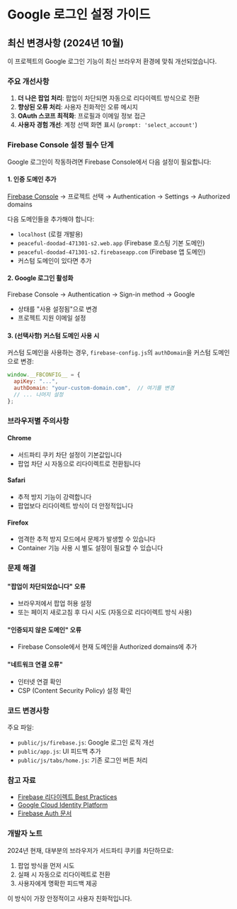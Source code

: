 # Google 로그인 설정 가이드

## 최신 변경사항 (2024년 10월)

이 프로젝트의 Google 로그인 기능이 최신 브라우저 환경에 맞춰 개선되었습니다.

### 주요 개선사항

1. **더 나은 팝업 처리**: 팝업이 차단되면 자동으로 리다이렉트 방식으로 전환
2. **향상된 오류 처리**: 사용자 친화적인 오류 메시지
3. **OAuth 스코프 최적화**: 프로필과 이메일 정보 접근
4. **사용자 경험 개선**: 계정 선택 화면 표시 (`prompt: 'select_account'`)

### Firebase Console 설정 필수 단계

Google 로그인이 작동하려면 Firebase Console에서 다음 설정이 필요합니다:

#### 1. 인증 도메인 추가
[Firebase Console](https://console.firebase.google.com/) → 프로젝트 선택 → Authentication → Settings → Authorized domains

다음 도메인들을 추가해야 합니다:
- `localhost` (로컬 개발용)
- `peaceful-doodad-471301-s2.web.app` (Firebase 호스팅 기본 도메인)
- `peaceful-doodad-471301-s2.firebaseapp.com` (Firebase 앱 도메인)
- 커스텀 도메인이 있다면 추가

#### 2. Google 로그인 활성화
Firebase Console → Authentication → Sign-in method → Google
- 상태를 "사용 설정됨"으로 변경
- 프로젝트 지원 이메일 설정

#### 3. (선택사항) 커스텀 도메인 사용 시
커스텀 도메인을 사용하는 경우, `firebase-config.js`의 `authDomain`을 커스텀 도메인으로 변경:

```javascript
window.__FBCONFIG__ = {
  apiKey: "...",
  authDomain: "your-custom-domain.com",  // 여기를 변경
  // ... 나머지 설정
};
```

### 브라우저별 주의사항

#### Chrome
- 서드파티 쿠키 차단 설정이 기본값입니다
- 팝업 차단 시 자동으로 리다이렉트로 전환됩니다

#### Safari
- 추적 방지 기능이 강력합니다
- 팝업보다 리다이렉트 방식이 더 안정적입니다

#### Firefox
- 엄격한 추적 방지 모드에서 문제가 발생할 수 있습니다
- Container 기능 사용 시 별도 설정이 필요할 수 있습니다

### 문제 해결

#### "팝업이 차단되었습니다" 오류
- 브라우저에서 팝업 허용 설정
- 또는 페이지 새로고침 후 다시 시도 (자동으로 리다이렉트 방식 사용)

#### "인증되지 않은 도메인" 오류
- Firebase Console에서 현재 도메인을 Authorized domains에 추가

#### "네트워크 연결 오류"
- 인터넷 연결 확인
- CSP (Content Security Policy) 설정 확인

### 코드 변경사항

주요 파일:
- `public/js/firebase.js`: Google 로그인 로직 개선
- `public/app.js`: UI 피드백 추가
- `public/js/tabs/home.js`: 기존 로그인 버튼 처리

### 참고 자료

- [Firebase 리다이렉트 Best Practices](https://firebase.google.com/docs/auth/web/redirect-best-practices)
- [Google Cloud Identity Platform](https://cloud.google.com/identity-platform/docs/web/redirect-best-practices)
- [Firebase Auth 문서](https://firebase.google.com/docs/auth/web/google-signin)

### 개발자 노트

2024년 현재, 대부분의 브라우저가 서드파티 쿠키를 차단하므로:
1. 팝업 방식을 먼저 시도
2. 실패 시 자동으로 리다이렉트로 전환
3. 사용자에게 명확한 피드백 제공

이 방식이 가장 안정적이고 사용자 친화적입니다.
